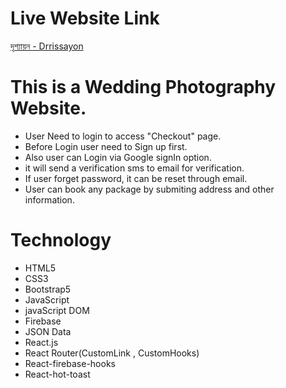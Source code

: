 # Live Website Link

[দৃশ্যায়ন - Drrissayon](https://drrissayon-2e22d.firebaseapp.com/)

# This is a Wedding Photography Website.

* User Need to login to access "Checkout" page.
* Before Login user need to Sign up first.
* Also user can Login via Google signIn option.
* it will send a verification sms to email for verification.
* If user forget password, it can be reset through email.
* User can book any package by submiting address and other information.

# Technology

* HTML5
* CSS3
* Bootstrap5
* JavaScript
* javaScript DOM
* Firebase
* JSON Data
* React.js
* React Router(CustomLink , CustomHooks)
* React-firebase-hooks
* React-hot-toast
